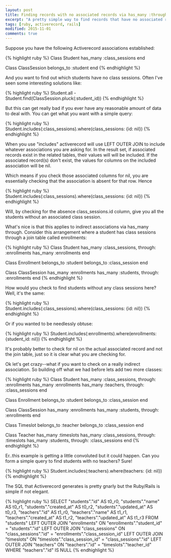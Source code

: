 ```yaml
---
layout: post
title: Finding records with no associated records via has_many :through in Rails 4
excerpt: "A pretty simple way to find records that have no associated records"
tags: [ruby, activerecord, rails]
modified: 2015-11-01
comments: true
---
```


Suppose you have the following Activerecord associations established:

{% highlight ruby %}
Class Student 
  has_many :class_sessions
end

Class ClassSession
  belongs_to :student
end
{% endhighlight %}

And you want to find out which students have no class sessions.  Often I've seen some interesting solutions like:

{% highlight ruby %}
Student.all - Student.find(ClassSession.pluck(:student_id))
{% endhighlight %}

But this can get really bad if you ever have any reasonable amount of data to deal with.  You can get what you want with a simple query:

{% highlight ruby %}
Student.includes(:class_sessions).where(class_sessions: {id: nil})
{% endhighlight %}

When you use "includes" activerecord will use LEFT OUTER JOIN to include whatever associations you are asking for.  In the result set, if associated records exist in the related tables, their values will will be included.  If the associated record(s) don't exist, the values for columns on the included association will be nil.

Which means if you check those associated columns for nil, you are essentially checking that the association is absent for that row.  Hence

{% highlight ruby %}
Student.includes(:class_sessions).where(class_sessions: {id: nil})
{% endhighlight %}

Will, by checking for the absence class_sessions.id column,  give you all the students without an associated class session.

What's nice is that this applies to indirect associations via has_many through.  Consider this arrangement where a student has class sessions through a join table called enrollments:

{% highlight ruby %}
Class Student 
  has_many :class_sessions, through: :enrollments
  has_many :enrollments
end

Class Enrollment
  belongs_to :student
  belongs_to :class_session
end

Class ClassSession
  has_many :enrollments
  has_many :students, through: :enrollments
end
{% endhighlight %}

How would you check to find students without any class sessions here?  Well, it's the same:

{% highlight ruby %}
Student.includes(:class_sessions).where(class_sessions: {id: nil})
{% endhighlight %}

Or if you wanted to be needlessly obtuse:

{% highlight ruby %}
Student.includes(:enrollments).where(enrollments: {student_id: nil})
{% endhighlight %}

It's probably better to check for nil on the actual associated record and not the join table, just so it is clear what you are checking for.

Ok let's get crazy--what if you want to check on a really indirect association.  So building off what we had before lets add two more classes:

{% highlight ruby %}
Class Student 
  has_many :class_sessions, through: :enrollments
  has_many :enrollments
  has_many :teachers, through: :class_sessions
end

Class Enrollment
  belongs_to :student
  belongs_to :class_session
end

Class ClassSession
  has_many :enrollments
  has_many :students, through: :enrollments
end

Class Timeslot
  belongs_to :teacher
  belongs_to :class_session
end

Class Teacher
  has_many :timeslots
  has_many :class_sessions, through: :timeslots
  has_many :students, through: :class_sessions
end
{% endhighlight %}

Er..this example is getting a little convoluted but it could happen.  Can you form a simple query to find students with no teachers?  Sure!

{% highlight ruby %}
Student.includes(:teachers).where(teachers: {id: nil})
{% endhighlight %}

The SQL that Activerecord generates is pretty gnarly but the Ruby/Rails is simple if not elegant.

{% highlight ruby %}
SELECT "students"."id" AS t0_r0, "students"."name" AS t0_r1, "students"."created_at" AS t0_r2, "students"."updated_at" AS t0_r3, "teachers"."id" AS t1_r0, "teachers"."name" AS t1_r1, "teachers"."created_at" AS t1_r2, "teachers"."updated_at" AS t1_r3 FROM "students" LEFT OUTER JOIN "enrollments" ON "enrollments"."student_id" = "students"."id" LEFT OUTER JOIN "class_sessions" ON "class_sessions"."id" = "enrollments"."class_session_id" LEFT OUTER JOIN "timeslots" ON "timeslots"."class_session_id" = "class_sessions"."id" LEFT OUTER JOIN "teachers" ON "teachers"."id" = "timeslots"."teacher_id" WHERE "teachers"."id" IS NULL
{% endhighlight %}

